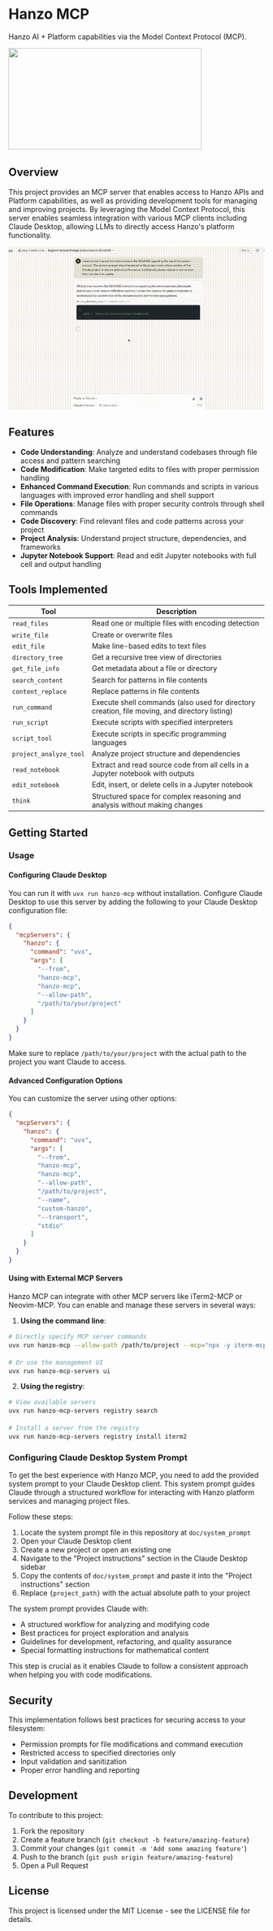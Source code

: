# Hanzo MCP

Hanzo AI + Platform capabilities via the Model Context Protocol (MCP).

<a href="https://glama.ai/mcp/servers/@hanzoai/mcp">
  <img width="380" height="200" src="https://glama.ai/mcp/servers/@hanzoai/mcp/badge" />
</a>

## Overview

This project provides an MCP server that enables access to Hanzo APIs and Platform capabilities, as well as providing development tools for managing and improving projects. By leveraging the Model Context Protocol, this server enables seamless integration with various MCP clients including Claude Desktop, allowing LLMs to directly access Hanzo's platform functionality.

![example](./doc/example.gif)

## Features

- **Code Understanding**: Analyze and understand codebases through file access and pattern searching
- **Code Modification**: Make targeted edits to files with proper permission handling
- **Enhanced Command Execution**: Run commands and scripts in various languages with improved error handling and shell support
- **File Operations**: Manage files with proper security controls through shell commands
- **Code Discovery**: Find relevant files and code patterns across your project
- **Project Analysis**: Understand project structure, dependencies, and frameworks
- **Jupyter Notebook Support**: Read and edit Jupyter notebooks with full cell and output handling

## Tools Implemented

| Tool                   | Description                                                                                   |
| ---------------------- | --------------------------------------------------------------------------------------------- |
| `read_files`           | Read one or multiple files with encoding detection                                            |
| `write_file`           | Create or overwrite files                                                                     |
| `edit_file`            | Make line-based edits to text files                                                           |
| `directory_tree`       | Get a recursive tree view of directories                                                      |
| `get_file_info`        | Get metadata about a file or directory                                                        |
| `search_content`       | Search for patterns in file contents                                                          |
| `content_replace`      | Replace patterns in file contents                                                             |
| `run_command`          | Execute shell commands (also used for directory creation, file moving, and directory listing) |
| `run_script`           | Execute scripts with specified interpreters                                                   |
| `script_tool`          | Execute scripts in specific programming languages                                             |
| `project_analyze_tool` | Analyze project structure and dependencies                                                   |
| `read_notebook`        | Extract and read source code from all cells in a Jupyter notebook with outputs               |
| `edit_notebook`        | Edit, insert, or delete cells in a Jupyter notebook                                         |
| `think`                | Structured space for complex reasoning and analysis without making changes                    |

## Getting Started

### Usage

#### Configuring Claude Desktop

You can run it with `uvx run hanzo-mcp` without installation. Configure Claude Desktop to use this server by adding the following to your Claude Desktop configuration file:

```json
{
  "mcpServers": {
    "hanzo": {
      "command": "uvx",
      "args": [
        "--from",
        "hanzo-mcp",
        "hanzo-mcp",
        "--allow-path",
        "/path/to/your/project"
      ]
    }
  }
}
```

Make sure to replace `/path/to/your/project` with the actual path to the project you want Claude to access.

#### Advanced Configuration Options

You can customize the server using other options:

```json
{
  "mcpServers": {
    "hanzo": {
      "command": "uvx",
      "args": [
        "--from",
        "hanzo-mcp",
        "hanzo-mcp",
        "--allow-path",
        "/path/to/project",
        "--name",
        "custom-hanzo",
        "--transport",
        "stdio"
      ]
    }
  }
}
```

#### Using with External MCP Servers

Hanzo MCP can integrate with other MCP servers like iTerm2-MCP or Neovim-MCP. You can enable and manage these servers in several ways:

1. **Using the command line**:

```bash
# Directly specify MCP server commands
uvx run hanzo-mcp --allow-path /path/to/project --mcp="npx -y iterm-mcp" --mcp="npx -y @bigcodegen/mcp-neovim-server"

# Or use the management UI
uvx run hanzo-mcp-servers ui
```

2. **Using the registry**:

```bash
# View available servers
uvx run hanzo-mcp-servers registry search

# Install a server from the registry
uvx run hanzo-mcp-servers registry install iterm2
```

### Configuring Claude Desktop System Prompt

To get the best experience with Hanzo MCP, you need to add the provided system prompt to your Claude Desktop client. This system prompt guides Claude through a structured workflow for interacting with Hanzo platform services and managing project files.

Follow these steps:

1. Locate the system prompt file in this repository at `doc/system_prompt`
2. Open your Claude Desktop client
3. Create a new project or open an existing one
4. Navigate to the "Project instructions" section in the Claude Desktop sidebar
5. Copy the contents of `doc/system_prompt` and paste it into the "Project instructions" section
6. Replace `{project_path}` with the actual absolute path to your project

The system prompt provides Claude with:

- A structured workflow for analyzing and modifying code
- Best practices for project exploration and analysis
- Guidelines for development, refactoring, and quality assurance
- Special formatting instructions for mathematical content

This step is crucial as it enables Claude to follow a consistent approach when helping you with code modifications.

## Security

This implementation follows best practices for securing access to your filesystem:

- Permission prompts for file modifications and command execution
- Restricted access to specified directories only
- Input validation and sanitization
- Proper error handling and reporting

## Development

To contribute to this project:

1. Fork the repository
2. Create a feature branch (`git checkout -b feature/amazing-feature`)
3. Commit your changes (`git commit -m 'Add some amazing feature'`)
4. Push to the branch (`git push origin feature/amazing-feature`)
5. Open a Pull Request

## License

This project is licensed under the MIT License - see the LICENSE file for details.
